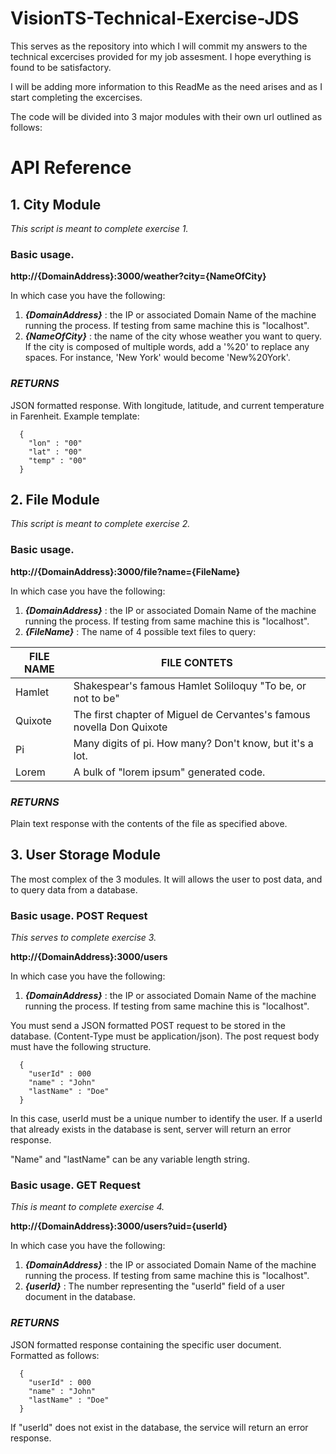 # VisionTS-Technical-Exercise-JDS
This serves as the repository into which I will commit my answers to the technical excercises provided for my job assesment. I hope everything is found to be satisfactory.

I will be adding more information to this ReadMe as the need arises and as I start completing the excercises.

The code will be divided into 3 major modules with their own url outlined as follows:

# API Reference

## 1. City Module

<i>This script is meant to complete exercise 1.</i>

### Basic usage.

<b>http://{DomainAddress}:3000/weather?city={NameOfCity}</b>

In which case you have the following:

1. <b><i>{DomainAddress}</b></i> : the IP or associated Domain Name of the machine running the process. If testing from same machine this is "localhost".
2. <b><i>{NameOfCity}</b></i> : the name of the city whose weather you want to query. If the city is composed of multiple words, add a '%20' to replace any spaces. For instance, 'New York' would become 'New%20York'.

### <i> RETURNS </i>

JSON formatted response. With longitude, latitude, and current temperature in Farenheit. 
Example template:

```
  {
    "lon" : "00"
    "lat" : "00"
    "temp" : "00"
  }
```

## 2. File Module

<i>This script is meant to complete exercise 2.</i>

### Basic usage.

<b>http://{DomainAddress}:3000/file?name={FileName}</b>

In which case you have the following:

1. <b><i>{DomainAddress}</b></i> : the IP or associated Domain Name of the machine running the process. If testing from same machine this is "localhost".
2. <b><i>{FileName}</b></i> : The name of 4 possible text files to query:

FILE NAME | FILE CONTETS
----------|--------------------
Hamlet    | Shakespear's famous Hamlet Soliloquy "To be, or not to be"
Quixote   | The first chapter of Miguel de Cervantes's famous novella Don Quixote
Pi        | Many digits of pi. How many? Don't know, but it's a lot.
Lorem     | A bulk of "lorem ipsum" generated code.
  
### <i> RETURNS </i>

Plain text response with the contents of the file as specified above.

## 3. User Storage Module
The most complex of the 3 modules. It will allows the user to post data, and to query data from a database. 

### Basic usage. POST Request

<i>This serves to complete exercise 3.</i>

<b>http://{DomainAddress}:3000/users</b>

In which case you have the following:

1. <b><i>{DomainAddress}</b></i> : the IP or associated Domain Name of the machine running the process. If testing from same machine this is "localhost".

You must send a JSON formatted POST request to be stored in the database. (Content-Type must be application/json).
The post request body must have the following structure.

```
  {
    "userId" : 000
    "name" : "John"
    "lastName" : "Doe"
  }
 ```
  
 In this case, userId must be a unique number to identify the user. If a userId that already exists in the database is sent, server will return an error response.
 
 "Name" and "lastName" can be any variable length string.

### Basic usage. GET Request

<i>This is meant to complete exercise 4.</i>

<b>http://{DomainAddress}:3000/users?uid={userId}</b>

In which case you have the following:

1. <b><i>{DomainAddress}</b></i> : the IP or associated Domain Name of the machine running the process. If testing from same machine this is "localhost".
2. <b><i>{userId}</b></i> : The number representing the "userId" field of a user document in the database.

### <i> RETURNS </i>

JSON formatted response containing the specific user document. Formatted as follows: 
  
```
  {
    "userId" : 000
    "name" : "John"
    "lastName" : "Doe"
  }
 ```
  
If "userId" does not exist in the database, the service will return an error response.
